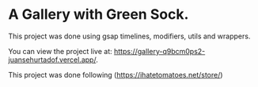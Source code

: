 # A Gallery with Green Sock.
This project was done using gsap timelines, modifiers, utils and wrappers. 

You can view the project live at: https://gallery-q9bcm0ps2-juansehurtadof.vercel.app/.


This project was done following (https://ihatetomatoes.net/store/)
